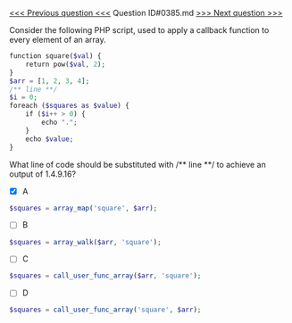[<<< Previous question <<<](0384.md)  Question ID#0385.md  [>>> Next question >>>](0386.md) 

Consider the following PHP script, used to apply a callback function to every element of an array.

```php
function square($val) {
    return pow($val, 2);
}
$arr = [1, 2, 3, 4];
/** line **/
$i = 0;
foreach ($squares as $value) {
    if ($i++ > 0) {
        echo ".";
    }
    echo $value;
}
```

What line of code should be substituted with /** line **/ to achieve an output of 1.4.9.16?

- [x] A
```php
$squares = array_map('square', $arr);
```

- [ ] B
```php
$squares = array_walk($arr, 'square');
```

- [ ] C
```php
$squares = call_user_func_array($arr, 'square');
```

- [ ] D
```php
$squares = call_user_func_array('square', $arr);
```


